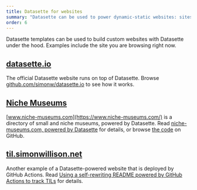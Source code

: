 ```yaml
---
title: Datasette for websites
summary: "Datasette can be used to power dynamic-static websites: sites that run on serverless hosting while providing dynamic data-backed functionality."
order: 6
---
```


Datasette templates can be used to build custom websites with Datasette under the hood. Examples include the site you are browsing right now.

## [datasette.io](https://datasette.io/)

The official Datasette website runs on top of Datasette. Browse [github.com/simonw/datasette.io](https://github.com/simonw/datasette.io) to see how it works.

## [Niche Museums](https://www.niche-museums.com/)

[www.niche-museums.com](https://www.niche-museums.com/) is a directory of small and niche museums, powered by Datasette. Read [niche-museums.com, powered by Datasette](https://simonwillison.net/2019/Nov/25/niche-museums/) for details, or browse [the code](https://github.com/simonw/museums) on GitHub.

## [til.simonwillison.net](https://til.simonwillison.net/)

Another example of a Datasette-powered website that is deployed by GitHub Actions. Read [Using a self-rewriting README powered by GitHub Actions to track TILs](https://simonwillison.net/2020/Apr/20/self-rewriting-readme/) for details.
